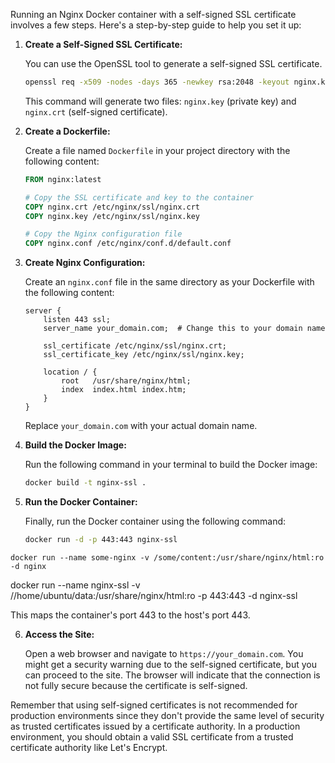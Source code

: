Running an Nginx Docker container with a self-signed SSL certificate involves a few steps. Here's a step-by-step guide to help you set it up:

1. **Create a Self-Signed SSL Certificate:**

   You can use the OpenSSL tool to generate a self-signed SSL certificate.

   ```bash
   openssl req -x509 -nodes -days 365 -newkey rsa:2048 -keyout nginx.key -out nginx.crt
   ```

   This command will generate two files: `nginx.key` (private key) and `nginx.crt` (self-signed certificate).

2. **Create a Dockerfile:**

   Create a file named `Dockerfile` in your project directory with the following content:

   ```Dockerfile
   FROM nginx:latest

   # Copy the SSL certificate and key to the container
   COPY nginx.crt /etc/nginx/ssl/nginx.crt
   COPY nginx.key /etc/nginx/ssl/nginx.key

   # Copy the Nginx configuration file
   COPY nginx.conf /etc/nginx/conf.d/default.conf
   ```

3. **Create Nginx Configuration:**

   Create an `nginx.conf` file in the same directory as your Dockerfile with the following content:

   ```nginx
   server {
       listen 443 ssl;
       server_name your_domain.com;  # Change this to your domain name

       ssl_certificate /etc/nginx/ssl/nginx.crt;
       ssl_certificate_key /etc/nginx/ssl/nginx.key;

       location / {
           root   /usr/share/nginx/html;
           index  index.html index.htm;
       }
   }
   ```

   Replace `your_domain.com` with your actual domain name.

4. **Build the Docker Image:**

   Run the following command in your terminal to build the Docker image:

   ```bash
   docker build -t nginx-ssl .
   ```

5. **Run the Docker Container:**

   Finally, run the Docker container using the following command:

   ```bash
   docker run -d -p 443:443 nginx-ssl
   ```

```
docker run --name some-nginx -v /some/content:/usr/share/nginx/html:ro -d nginx
```
 docker run --name nginx-ssl -v //home/ubuntu/data:/usr/share/nginx/html:ro -p 443:443 -d nginx-ssl

   This maps the container's port 443 to the host's port 443.

6. **Access the Site:**

   Open a web browser and navigate to `https://your_domain.com`. You might get a security warning due to the self-signed certificate, but you can proceed to the site. The browser will indicate that the connection is not fully secure because the certificate is self-signed.

Remember that using self-signed certificates is not recommended for production environments since they don't provide the same level of security as trusted certificates issued by a certificate authority. In a production environment, you should obtain a valid SSL certificate from a trusted certificate authority like Let's Encrypt.
